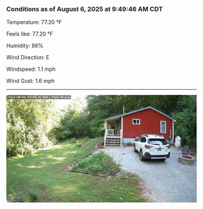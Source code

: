 ### Conditions as of August 6, 2025 at 9:49:46 AM CDT 

Temperature: 77.20 &deg;F

Feels like: 77.20 &deg;F

Humidity: 86%

Wind Direction: E

Windspeed: 1.1 mph

Wind Gust: 1.6 mph

---

<img src="./images/latest.jpeg"/>

